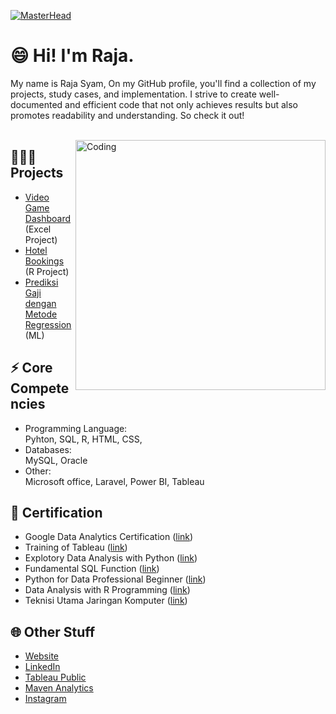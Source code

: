 [![MasterHead](https://cdn.dribbble.com/users/1523313/screenshots/13671653/data-analysis.gif)](https://github.com/Syamabbas/)

# 😄 Hi! I'm Raja.

My name is Raja Syam, On my GitHub profile, you'll find a collection of my projects, study cases, and implementation. I strive to create well-documented and efficient code that not only achieves results but also promotes readability and understanding. So check it out!
<br> <br>

<img align="right" alt="Coding" width="400" src="https://i.pinimg.com/originals/e4/26/70/e426702edf874b181aced1e2fa5c6cde.gif">

## 👨🏼‍💻 Projects
- [Video Game Dashboard](https://www.mavenanalytics.io/project/4679) (Excel Project)
- [Hotel Bookings](https://github.com/Syamabbas/hotel-bookings/tree/main) (R Project)
- [Prediksi Gaji dengan Metode Regression](https://github.com/Syamabbas/Memprediksi-Gaji-dengan-Metode-Regression/blob/970a3166dbb60799ae422141a14823e025b1da51/uas-rajasyam.ipynb) (ML)

## ⚡ Core Competencies
- Programming Language: <br>
  Pyhton, SQL, R, HTML, CSS, 
- Databases: <br>
  MySQL, Oracle
- Other: <br>
  Microsoft office, Laravel, Power BI, Tableau
 
## 📑 Certification
- Google Data Analytics Certification ([link](https://www.coursera.org/account/accomplishments/specialization/certificate/ULTFRBGFC7R5))
- Training of Tableau ([link](https://www.udemy.com/certificate/UC-9b8bb7e6-9f05-4937-b28f-5afaff1813b8/))
- Explotory Data Analysis with Python ([link](https://academy.dqlab.id/Certificate_check/result/DQLABINTP1NRFTIB))
- Fundamental SQL Function ([link](https://academy.dqlab.id/Certificate_check/result/DQLABSQLT2VHDVHG))
- Python for Data Professional Beginner ([link](https://academy.dqlab.id/Certificate_check/result/DQLABINTP1LQTRPG))
- Data Analysis with R Programming ([link](https://www.coursera.org/account/accomplishments/certificate/PDPEHUWVXM2P))
- Teknisi Utama Jaringan Komputer ([link](https://drive.google.com/file/d/1A1KgfR9_S9lqv-L3C-MI9agBcG_pHgbo/view?usp=sharing))

## 🌐 Other Stuff

- [Website](https://www.syamabbas.com/)
- [LinkedIn](https://www.linkedin.com/in/raja-syam-abbas-shagir/)
- [Tableau Public](https://public.tableau.com/app/profile/raja.syam)
- [Maven Analytics](https://www.mavenanalytics.io/profile/Raja-syam/168024767)
- [Instagram](https://instagram.com/rajasyamabbas)

<!---
Syamabbas/RajaSyam is a ✨ special ✨ repository because its `README.md` (this file) appears on your GitHub profile.
You can click the Preview link to take a look at your changes.
--->
